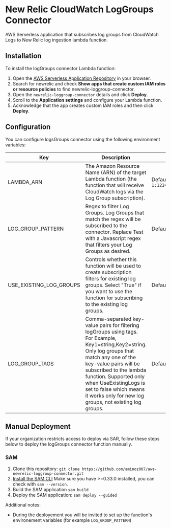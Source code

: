 # New Relic CloudWatch LogGroups Connector

AWS Serverless application that subscribes log groups from CloudWatch Logs to New Relic log ingestion lambda function.

## Installation

To install the logGroups connector Lambda function:

1. Open the [AWS Serverless Application Repository](https://serverlessrepo.aws.amazon.com/applications) in your browser.
2. Search for newrelic and check **Show apps that create custom IAM roles or resource policies** to find newrelic-loggroup-connector.
3. Open the `newrelic-loggroup-connector` details and click **Deploy**.
4. Scroll to the **Application settings** and configure your Lambda function.
5. Acknowledge that the app creates custom IAM roles and then click **Deploy**.

## Configuration

You can configure logsGroups connector using the following environment variables:

Key|Description|Value|
-|-|-|
LAMBDA_ARN | The Amazon Resource Name (ARN) of the target Lambda function (the function that will receive CloudWatch logs via the Log Group subscription).| Default: `arn:aws:lambda:us-east-1:123456789000:function:NRLogIngestionLambda`
LOG_GROUP_PATTERN | Regex to filter Log Groups. Log Groups that match the regex will be subscribed to the connector. Replace Test with a  Javascript regex that filters your Log Groups as desired. | Default: `Test`
USE_EXISTING_LOG_GROUPS|Controls whether this function will be used to create subscription filters for existing log groups. Select "True" if you want to use the function for subscribing to the existing log groups.|Default: `false`|
LOG_GROUP_TAGS|Comma-separated key-value pairs for filtering logGroups using tags. For Example, Key1=string,Key2=string. Only log groups that match any one of the key-value pairs will be subscribed to the lambda function. Supported only when UseExistingLogs is set to false which means it works only for new log groups, not existing log groups.|Default: `''`|


## Manual Deployment

If your organization restricts access to deploy via SAR, follow these steps below to deploy the logGroups connector function manually.

### SAM

1. Clone this repository: `git clone https://github.com/aminoz007/aws-newrelic-loggroup-connector.git`
2. [Install the SAM CLI](https://docs.aws.amazon.com/serverless-application-model/latest/developerguide/serverless-sam-cli-install.html) Make sure you have >=0.33.0 installed, you can check with `sam --version`.
3. Build the SAM application `sam build`
4. Deploy the SAM application: `sam deploy --guided`

Additional notes:

* During the deployement you will be invited to set up the function's environement variables (for example `LOG_GROUP_PATTERN`)
